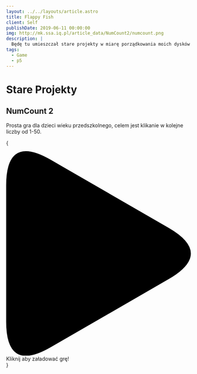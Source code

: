 ```yaml
---
layout: ../../layouts/article.astro
title: Flappy Fish
client: Self
publishDate: 2019-06-11 00:00:00
img: http://mk.ssa.iq.pl/article_data/NumCount2/numcount.png
description: |
  Będę tu umieszczał stare projekty w miarę porządkowania moich dysków twardych.
tags:
  - Game
  - p5
---
```


# Stare Projekty

## NumCount 2

Prosta gra dla dzieci wieku przedszkolnego, celem jest klikanie w kolejne liczby od 1-50.

{

<div class="play_iframe" data-src="https://kifner-mateusz.github.io/numcount2/" data-img="http://mk.ssa.iq.pl/article_data/NumCount2/numcount.png" data-message="Kliknij aby załadować grę!" style="background-image: url(&quot;http://mk.ssa.iq.pl/article_data/NumCount2/numcount.png&quot;);">     
  <svg xmlns:svg="http://www.w3.org/2000/svg" xmlns="http://www.w3.org/2000/svg" viewBox="0 0 71.942253 79.738464" version="1.1" class="svg_triangle"><path d="m 0,66.405133 v -53.0718 Q 0,-6.6666666 17.3205,3.3333333 L 63.282,29.869233 q 17.3205,10 0,20 l -45.9615,26.5359 Q 0,86.405133 0,66.405133" class="svg_triangle_path"></path></svg>
  <span>Kliknij aby załadować grę!</span>
</div>
}
